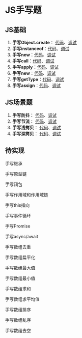 # JS手写题

## JS基础

1. **手写Object.create**： [代码](./src/base/create.js)、[调试](./demo/base/craete.html)
2. **手写instanceof**：[代码](./src/base/instanceof.js)、[调试](./demo/base/instanceof.html)
3. **手写new**：[代码](./src/base/new.js)、[调试](./demo/base/new.html)
4. **手写call**：[代码](./src/base/call.js)、[调试](./demo/base/call.html)
5. **手写apply**：[代码](./src/base/apply.js)、[调试](./demo/base/apply.html)
6. **手写new**：[代码](./src/base/bind.js)、[调试](./demo/base/bind.html)
7. **手写getType**：[代码](./src/base/getType.js)、[调试](./demo/base/getType.html)
8. **手写assign**：[代码](./src/base/assign.js)、[调试](./demo/base/assign.html)

## JS场景题

1. **手写防抖**： [代码](./src/business/debounce.js)、[调试](./demo/business/debounce.html)
2. **手写节流**： [代码](./src/business/throttle.js)、[调试](./demo/business/throttle.html)
3. **手写浅拷贝**： [代码](./src/business/shallowCopy.js)、[调试](./demo/business/shallowCopyOrDeepCopy.html)
4. **手写深拷贝**： [代码](./src/business/deepCopy.js)、[调试](./demo/business/shallowCopyOrDeepCopy.html)


## 待实现

手写继承

手写原型链

手写闭包

手写作用域和作用域链

手写this指向

手写事件循环

手写Promise

手写async/await

手写数组去重

手写数组扁平化

手写数组最大值

手写数组最小值

手写数组求和

手写数组求平均值

手写数组排序

手写数组乱序

手写数组去空